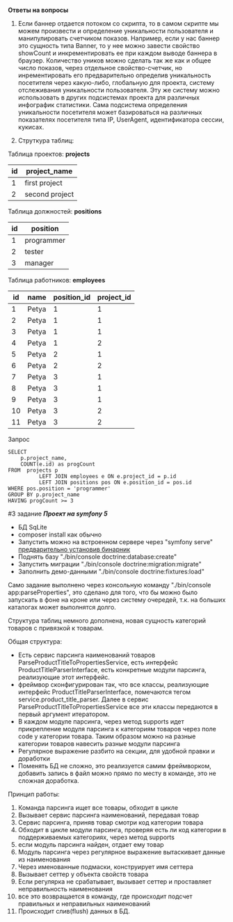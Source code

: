 
**Ответы на вопросы**
1. Если баннер отдается потоком со скрипта, то в самом скрипте мы можем произвести и определение уникальности пользователя и манипулировать счетчиком показов.
Например, если у нас баннер это сущность типа Banner, то у нее можно завести свойство showCount и инкрементировать ее при каждом выводе баннера в браузер.
Количество уников можно сделать так же как и общее число показов, через отдельное свойство-счетчик, но инрементировать его предварительно определив уникальность посетителя через какую-либо, глобальную для проекта, систему отслеживания уникальности пользователя.
Эту же систему можно использовать в других подсистемах проекта для различных инфографик статистики. Сама подсистема определения уникальности посетителя может базироваться на различных показателях посетителя типа IP, UserAgent, идентификатора сессии, кукисах.

2. Струткура таблиц:

Таблица проектов: **projects**

| id | project_name |
|---|---|
|1 |first project |
|2 |second project|

Таблица должностей: **positions**

|id|position|
|---|---|
|1|programmer|
|2|tester|
|3|manager|

Таблица работников: **employees**

|id|name|position_id|project_id|
|---|---|---|---|
|1|Petya|1|1|
|2|Petya|1|1|
|3|Petya|1|1|
|4|Petya|1|2|
|5|Petya|2|1|
|6|Petya|2|2|
|7|Petya|3|1|
|8|Petya|3|1|
|9|Petya|3|1|
|10|Petya|3|2|
|11|Petya|3|2|

Запрос
```mysql
SELECT
    p.project_name,
    COUNT(e.id) as progCount
FROM  projects p
          LEFT JOIN employees e ON e.project_id = p.id
          LEFT JOIN positions pos ON e.position_id = pos.id
WHERE pos.position = 'programmer'
GROUP BY p.project_name
HAVING progCount >= 3
```

#3 задание
***Проект на symfony 5***
- БД SqLite
- composer install как обычно
- Запустить можно на встроенном сервере через "symfony serve" [предварительно установив бинарник](https://symfony.com/download)
- Поднять базу "./bin/console doctrine:database:create"
- Запустить миграции "./bin/console doctrine:migration:migrate"
- Заполнить демо-данными "./bin/console doctrine:fixtures:load"

Само задание выполнено через консольную команду "./bin/console app:parseProperties", это сделано для того, что бы можно было запускать в фоне на кроне или через систему очередей, т.к. на больших каталогах может выполнятся долго.

Структура таблиц немного дополнена, новая сущность категорий товаров с привязкой к товарам.

Общая структура:
- Есть сервис парсинга наименований товаров ParseProductTitleToPropertiesService, есть интерфейс ProductTitleParserInterface, есть конкретные модули парсинга, реализующие этот интерфейс.
- фреймвор сконфигурирован так, что все классы, реализующие интерфейс ProductTitleParserInterface, помечаются тегом service.product_title_parser. Далее в сервис ParseProductTitleToPropertiesService все эти классы передаются в первый аргумент итератором.
- В каждом модуле парсинга, через метод supports идет прикрепление модуля парсинга к категориям товаров через поле code у категории товара. Таким образом можно на разные категории товаров навесить разные модули парсинга
- Регулярное выражение разбито на секции, для удобной правки и доработки
- Поменять БД не сложно, это реализуется самим фреймворком, добавить запись в файл можно прямо по месту в команде, это не сложная доработка.


Принцип работы:
1. Команда парсинга ищет все товары, обходит в цикле
2. Вызывает сервис парсинга наименований, передавая товар
3. Сервис парсинга, приняв товар смотри код категории товара
4. Обходит в цикле модули парсинга, проверяя есть ли код категории в поддерживаемых категориях, через метод supports
5. если модуль парсинга найден, отдает ему товар
6. Модуль парсинга через регулярное выражение вытаскивает данные из наименования 
7. Через именованные подмаски, конструирует имя сеттера
8. Вызывает сеттер у объекта свойств товара
9. Если регулярка не срабатывает, вызывает сеттер и проставляет неправильность наименования
9. все это возвращается в команду, где происходит подсчет правильных и неправильных наименований
10. Происходит слив(flush) данных в БД.



